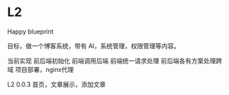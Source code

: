 # L2
Happy blueprint

目标，做一个博客系统，带有 AI，系统管理，权限管理等内容。

当前实现
前后端初始化
前端调用后端
前端统一请求处理
前后端各有方案处理跨域
项目部署，nginx代理

L2 0.0.3
首页，文章展示，添加文章